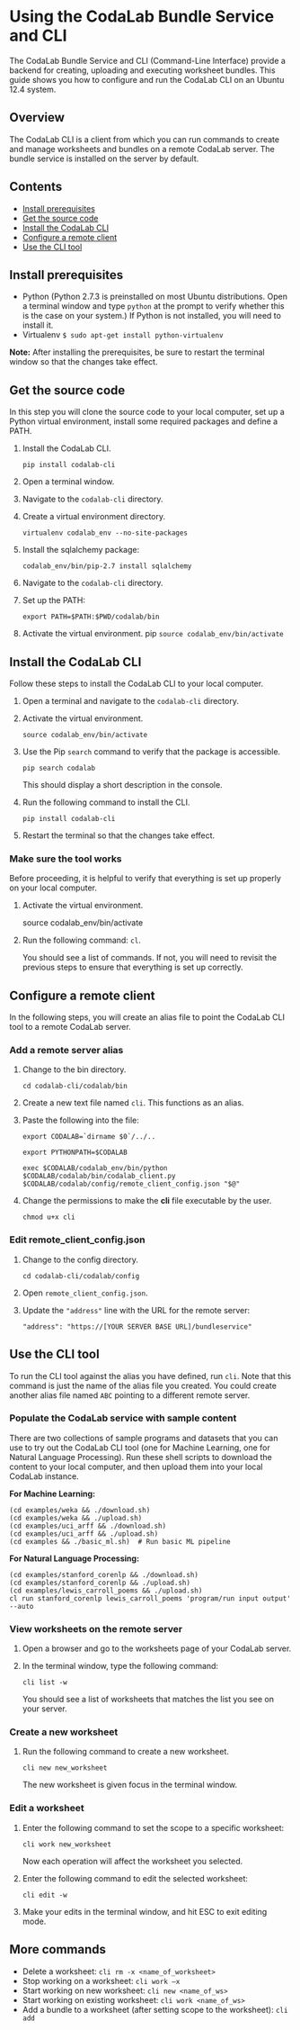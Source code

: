 # Using the CodaLab Bundle Service and CLI
The CodaLab Bundle Service and CLI (Command-Line Interface) provide a backend for creating, uploading and executing worksheet bundles. This guide shows you how to configure and run the CodaLab CLI on an Ubuntu 12.4 system.

## Overview
The CodaLab CLI is a client from which you can run commands to create and manage worksheets and bundles on a remote CodaLab server. The bundle service is installed on the server by default. 

## Contents
- [Install prerequisites](#install-prerequisites)
- [Get the source code](#get-the-source-code)
- [Install the CodaLab CLI](#install-the-codalab-cli)
- [Configure a remote client](#configure-a-remote-client)
- [Use the CLI tool](#use-the-cli-tool)

## Install prerequisites
- Python (Python 2.7.3 is preinstalled on most Ubuntu distributions. Open a terminal window and type `python` at the prompt to verify whether this is the case on your system.) If Python is not installed, you will need to install it.
- Virtualenv `$ sudo apt-get install python-virtualenv`

**Note:** After installing the prerequisites, be sure to restart the terminal window so that the changes take effect.

## Get the source code
In this step you will clone the source code to your local computer, set up a Python virtual environment, install some required packages and define a PATH.

1. Install the CodaLab CLI.

    `pip install codalab-cli`

1. Open a terminal window.
1. Navigate to the `codalab-cli` directory.
1. Create a virtual environment directory.

    `virtualenv codalab_env --no-site-packages`
    
1. Install the sqlalchemy package:

    `codalab_env/bin/pip-2.7 install sqlalchemy`

1. Navigate to the `codalab-cli` directory.

1. Set up the PATH:

    `export PATH=$PATH:$PWD/codalab/bin`

1. Activate the virtual environment.
pip 
    `source codalab_env/bin/activate`

## Install the CodaLab CLI
Follow these steps to install the CodaLab CLI to your local computer.

1. Open a terminal and navigate to the `codalab-cli` directory.
1. Activate the virtual environment.

    `source codalab_env/bin/activate`

1. Use the Pip `search` command to verify that the package is accessible.

    `pip search codalab`

    This should display a short description in the console.

1. Run the following command to install the CLI.

    `pip install codalab-cli`

1. Restart the terminal so that the changes take effect.

### Make sure the tool works
Before proceeding, it is helpful to verify that everything is set up properly on your local computer.
1. Activate the virtual environment.

    source codalab_env/bin/activate

1. Run the following command: `cl`.

   You should see a list of commands. If not, you will need to revisit the previous steps to ensure that everything is set up correctly.

## Configure a remote client
In the following steps, you will create an alias file to point the CodaLab CLI tool to a remote CodaLab server. 

### Add a remote server alias
1. Change to the bin directory.

    `cd codalab-cli/codalab/bin`

1. Create a new text file named `cli`. This functions as an alias.
1. Paste the following into the file:

    ```
    export CODALAB=`dirname $0`/../..

    export PYTHONPATH=$CODALAB

    exec $CODALAB/codalab_env/bin/python $CODALAB/codalab/bin/codalab_client.py $CODALAB/codalab/config/remote_client_config.json "$@"

    ```

1. Change the permissions to make the **cli** file executable by the user.

    `chmod u+x cli`

### Edit remote_client_config.json
1. Change to the config directory.

    `cd codalab-cli/codalab/config`

1. Open `remote_client_config.json`.
1. Update the `"address"` line with the URL for the remote server:

    `"address": "https://[YOUR SERVER BASE URL]/bundleservice"`

## Use the CLI tool
To run the CLI tool against the alias you have defined, run `cli`. Note that this command is just the name of the alias file you created. You could create another alias file named `ABC` pointing to a different remote server.

### Populate the CodaLab service with sample content
There are two collections of sample programs and datasets that you can use to try out the CodaLab CLI tool (one for Machine Learning, one for Natural Language Processing). Run these shell scripts to download the content to your local computer, and then upload them into your local CodaLab instance.

**For Machine Learning:**
    
    (cd examples/weka && ./download.sh)
    (cd examples/weka && ./upload.sh)
    (cd examples/uci_arff && ./download.sh)
    (cd examples/uci_arff && ./upload.sh)
    (cd examples && ./basic_ml.sh)  # Run basic ML pipeline

**For Natural Language Processing:**

    (cd examples/stanford_corenlp && ./download.sh)
    (cd examples/stanford_corenlp && ./upload.sh)
    (cd examples/lewis_carroll_poems && ./upload.sh)
    cl run stanford_corenlp lewis_carroll_poems 'program/run input output' --auto
     
### View worksheets on the remote server
1. Open a browser and go to the worksheets page of your CodaLab server.
1. In the terminal window, type the following command:

    `cli list -w`

    You should see a list of worksheets that matches the list you see on your server.

### Create a new worksheet
1. Run the following command to create a new worksheet.

    `cli new new_worksheet`

    The new worksheet is given focus in the terminal window.


### Edit a worksheet
1. Enter the following command to set the scope to a specific worksheet:

    `cli work new_worksheet`

    Now each operation will affect the worksheet you selected.

1. Enter the following command to edit the selected worksheet:

    `cli edit -w`

1. Make your edits in the terminal window, and hit ESC to exit editing mode.

## More commands
- Delete a worksheet: `cli rm -x <name_of_worksheet>`
- Stop working on a worksheet: `cli work –x`
- Start working on new worksheet: `cli new <name_of_ws>`
- Start working on existing worksheet: `cli work <name_of_ws>`
- Add a bundle to a worksheet (after setting scope to the worksheet): `cli add `
